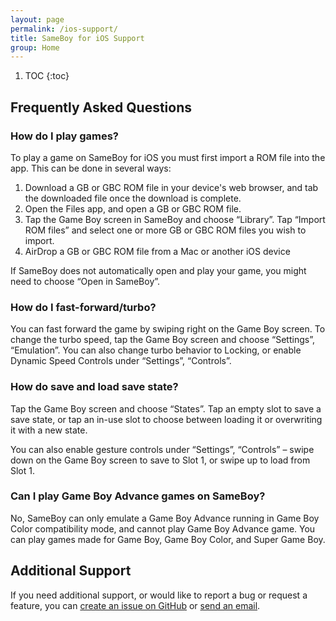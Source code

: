 ```yaml
---
layout: page
permalink: /ios-support/
title: SameBoy for iOS Support
group: Home
---
```


1. TOC
{:toc}

## Frequently Asked Questions

### How do I play games?

To play a game on SameBoy for iOS you must first import a ROM file into the app. This can be done in several ways:

1. Download a GB or GBC ROM file in your device's web browser, and tab the downloaded file once the download is complete. 
2. Open the Files app, and open a GB or GBC ROM file. 
3. Tap the Game Boy screen in SameBoy and choose “Library”. Tap “Import ROM files” and select one or more GB or GBC ROM files you wish to import.
4. AirDrop a GB or GBC ROM file from a Mac or another iOS device

If SameBoy does not automatically open and play your game, you might need to choose “Open in SameBoy”.

### How do I fast-forward/turbo?

You can fast forward the game by swiping right on the Game Boy screen. To change the turbo speed, tap the Game Boy screen and choose “Settings”, “Emulation”. You can also change turbo behavior to Locking, or enable Dynamic Speed Controls under “Settings”, “Controls”.

### How do save and load save state?

Tap the Game Boy screen and choose “States”. Tap an empty slot to save a save state, or tap an in-use slot to choose between loading it or overwriting it with a new state.

You can also enable gesture controls under “Settings”, “Controls” – swipe down on the Game Boy screen to save to Slot 1, or swipe up to load from Slot 1.

### Can I play Game Boy Advance games on SameBoy?

No, SameBoy can only emulate a Game Boy Advance running in Game Boy Color compatibility mode, and cannot play Game Boy Advance game. You can play games made for Game Boy, Game Boy Color, and Super Game Boy.

## Additional Support

If you need additional support, or would like to report a bug or request a feature, you can [create an issue on GitHub](https://github.com/LIJI32/SameBoy/issues) or [send an email](mailto:SameBoy.Help@gmail.com).